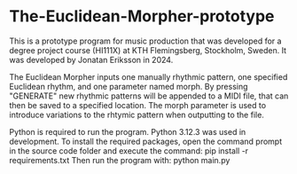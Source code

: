 # The-Euclidean-Morpher-prototype
This is a prototype program for music production that was developed for a degree project course (HI111X) at KTH Flemingsberg, Stockholm, Sweden.
It was developed by Jonatan Eriksson in 2024.

The Euclidean Morpher inputs one manually rhythmic pattern, one specified Euclidean rhythm, and one parameter named morph.
By pressing "GENERATE" new rhythmic patterns will be appended to a MIDI file, that can then be saved to a specified location.
The morph parameter is used to introduce variations to the rhtymic pattern when outputting to the file.

Python is required to run the program. Python 3.12.3 was used in development.
To install the required packages, open the command prompt in the source code folder and execute the command:
pip install -r requirements.txt
Then run the program with:
python main.py
